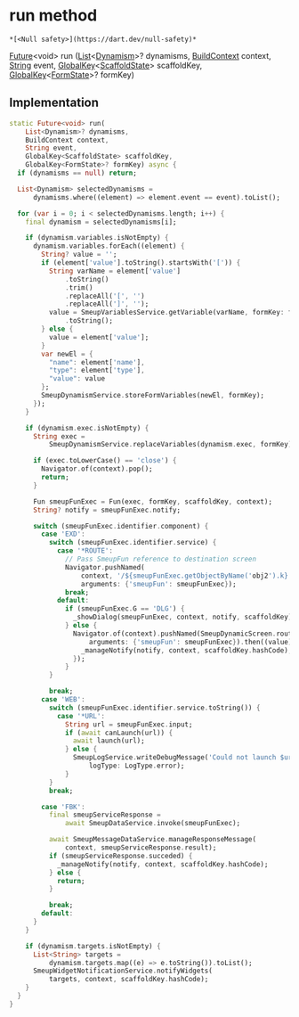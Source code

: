 


# run method




    *[<Null safety>](https://dart.dev/null-safety)*




[Future](https://api.flutter.dev/flutter/dart-async/Future-class.html)&lt;void> run
([List](https://api.flutter.dev/flutter/dart-core/List-class.html)&lt;[Dynamism](../../smeup_models_dynamism/Dynamism-class.md)>? dynamisms, [BuildContext](https://api.flutter.dev/flutter/widgets/BuildContext-class.html) context, [String](https://api.flutter.dev/flutter/dart-core/String-class.html) event, [GlobalKey](https://api.flutter.dev/flutter/widgets/GlobalKey-class.html)&lt;[ScaffoldState](https://api.flutter.dev/flutter/material/ScaffoldState-class.html)> scaffoldKey, [GlobalKey](https://api.flutter.dev/flutter/widgets/GlobalKey-class.html)&lt;[FormState](https://api.flutter.dev/flutter/widgets/FormState-class.html)>? formKey)








## Implementation

```dart
static Future<void> run(
    List<Dynamism>? dynamisms,
    BuildContext context,
    String event,
    GlobalKey<ScaffoldState> scaffoldKey,
    GlobalKey<FormState>? formKey) async {
  if (dynamisms == null) return;

  List<Dynamism> selectedDynamisms =
      dynamisms.where((element) => element.event == event).toList();

  for (var i = 0; i < selectedDynamisms.length; i++) {
    final dynamism = selectedDynamisms[i];

    if (dynamism.variables.isNotEmpty) {
      dynamism.variables.forEach((element) {
        String? value = '';
        if (element['value'].toString().startsWith('[')) {
          String varName = element['value']
              .toString()
              .trim()
              .replaceAll('[', '')
              .replaceAll(']', '');
          value = SmeupVariablesService.getVariable(varName, formKey: formKey)
              .toString();
        } else {
          value = element['value'];
        }
        var newEl = {
          "name": element['name'],
          "type": element['type'],
          "value": value
        };
        SmeupDynamismService.storeFormVariables(newEl, formKey);
      });
    }

    if (dynamism.exec.isNotEmpty) {
      String exec =
          SmeupDynamismService.replaceVariables(dynamism.exec, formKey);

      if (exec.toLowerCase() == 'close') {
        Navigator.of(context).pop();
        return;
      }

      Fun smeupFunExec = Fun(exec, formKey, scaffoldKey, context);
      String? notify = smeupFunExec.notify;

      switch (smeupFunExec.identifier.component) {
        case 'EXD':
          switch (smeupFunExec.identifier.service) {
            case '*ROUTE':
              // Pass SmeupFun reference to destination screen
              Navigator.pushNamed(
                  context, '/${smeupFunExec.getObjectByName('obj2').k}',
                  arguments: {'smeupFun': smeupFunExec});
              break;
            default:
              if (smeupFunExec.G == 'DLG') {
                _showDialog(smeupFunExec, context, notify, scaffoldKey);
              } else {
                Navigator.of(context).pushNamed(SmeupDynamicScreen.routeName,
                    arguments: {'smeupFun': smeupFunExec}).then((value) {
                  _manageNotify(notify, context, scaffoldKey.hashCode);
                });
              }
          }

          break;
        case 'WEB':
          switch (smeupFunExec.identifier.service.toString()) {
            case '*URL':
              String url = smeupFunExec.input;
              if (await canLaunch(url)) {
                await launch(url);
              } else {
                SmeupLogService.writeDebugMessage('Could not launch $url',
                    logType: LogType.error);
              }
          }
          break;

        case 'FBK':
          final smeupServiceResponse =
              await SmeupDataService.invoke(smeupFunExec);

          await SmeupMessageDataService.manageResponseMessage(
              context, smeupServiceResponse.result);
          if (smeupServiceResponse.succeded) {
            _manageNotify(notify, context, scaffoldKey.hashCode);
          } else {
            return;
          }

          break;
        default:
      }
    }

    if (dynamism.targets.isNotEmpty) {
      List<String> targets =
          dynamism.targets.map((e) => e.toString()).toList();
      SmeupWidgetNotificationService.notifyWidgets(
          targets, context, scaffoldKey.hashCode);
    }
  }
}
```







